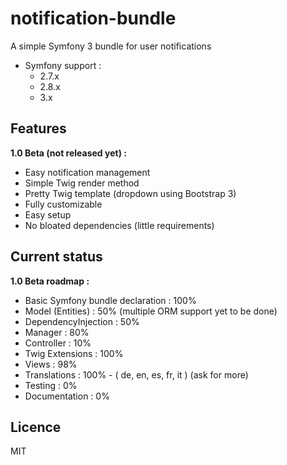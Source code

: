 # notification-bundle
A simple Symfony 3 bundle for user notifications
* Symfony support :
  * 2.7.x
  * 2.8.x
  * 3.x

## Features

__1.0 Beta (not released yet) :__

- Easy notification management
- Simple Twig render method
- Pretty Twig template (dropdown using Bootstrap 3)
- Fully customizable
- Easy setup
- No bloated dependencies (little requirements)

## Current status

__1.0 Beta roadmap :__

- Basic Symfony bundle declaration : 100%
- Model (Entities) : 50% (multiple ORM support yet to be done)
- DependencyInjection : 50%
- Manager : 80%
- Controller : 10%
- Twig Extensions : 100%
- Views : 98%
- Translations : 100% - ( de, en, es, fr, it ) (ask for more)
- Testing : 0%
- Documentation : 0%

## Licence
MIT
